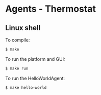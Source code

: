 # Agents - Thermostat

## Linux shell

To compile:

```bash
$ make
```

To run the platform and GUI:

```bash
$ make run
```

To run the HelloWorldAgent:

```bash
$ make hello-world
```
